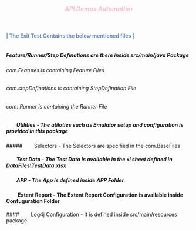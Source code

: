 ### **_<div style="color:pink;border-bottom:2px solid white;text-align:center">API Demos Automation</div>_**
<br>

#### <div style="color:#6a8dba"> | The Exit Test Contains the below mentioned files |</div><br>

##### Feature/Runner/Step Definations are there inside src/main/java Package
###### com.Features is containing Feature Files
###### com.stepDefinations is containing StepDefination File
###### com. Runner is containing the Runner File

#####   Utilities - The utiloties such as Emulator setup and configuration is provided in this package
#####   Selectors - The Selectors are specified in the com.BaseFiles
#####   Test Data - The Test Data is available in the xl sheet defined in DataFiles\TestData.xlsx
#####   APP - The App is defined inside APP Folder
####    Extent Report - The Extent Report Configuration is available inside Confuguration Folder
####    Log4j Configuration - It is defined inside src/main/resources package

